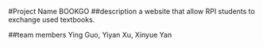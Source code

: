 #Project Name
BOOKGO
##description
a website that allow RPI students to exchange used textbooks. 

##team members
Ying Guo, Yiyan Xu, Xinyue Yan
